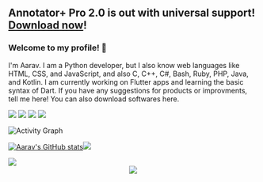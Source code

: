 ## Annotator+ Pro 2.0 is out with universal support! [Download now](https://github.com/aaravdave/Annotator-Pro)! 
### Welcome to my profile! 👋
I'm Aarav. I am a Python developer, but I also know web languages like HTML, CSS, and JavaScript, and also C, C++, C#, Bash, Ruby, PHP, Java, and Kotlin. I am currently working on Flutter apps and learning the basic syntax of Dart. If you have any suggestions for products or improvments, tell me here! You can also download softwares here.

![](https://komarev.com/ghpvc/?username=aaravdave&color=blue) 
![](https://img.shields.io/badge/OS-macOS&nbsp;11-informational?style=flat&logo=mac&logoColor=blue&color=0C7DBE)
![](https://img.shields.io/badge/Editor-PyCharm&nbsp;-informational?style=flat&logo=pycharm&logoColor=blue&color=0C7DBE)
![](https://img.shields.io/badge/Shell-Terminal-informational?style=flat&logo=terminal&logoColor=blue&color=0C7DBE)

![Activity Graph](https://activity-graph.herokuapp.com/graph?username=aaravdave&theme=github)

<!-- Stats+ -->
[![Aarav's GitHub stats](https://github-readme-stats.vercel.app/api?username=aaravdave)](https://github.com/aaravdave/github-readme-stats)<img src="https://github-readme-streak-stats.herokuapp.com/?user=aaravdave&"/>

<!--  -->
<img src="https://github-readme-stats.vercel.app/api/top-langs/?username=aaravdave&layout=compact"/>

<div align="center">
  <img src="https://github-profile-trophy.vercel.app/?username=aaravdave&column=7&theme=onedark" />
</div>
